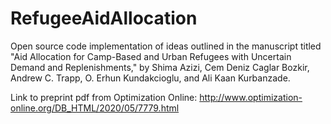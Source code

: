# RefugeeAidAllocation

Open source code implementation of ideas outlined in the manuscript titled "Aid Allocation for Camp-Based and Urban Refugees with Uncertain Demand and Replenishments," by Shima Azizi, Cem Deniz Caglar Bozkir, Andrew C. Trapp, O. Erhun Kundakcioglu, and Ali Kaan Kurbanzade.

Link to preprint pdf from Optimization Online: http://www.optimization-online.org/DB_HTML/2020/05/7779.html
